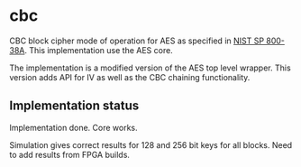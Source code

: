 # cbc
CBC block cipher mode of operation for AES as specified in
[NIST SP 800-38A](https://csrc.nist.gov/publications/detail/sp/800-38a/final). This
implementation use the AES core.

The implementation is a modified version of the AES top level
wrapper. This version adds API for IV as well as the CBC chaining
functionality.


## Implementation status
Implementation done. Core works.

Simulation gives correct results for 128 and 256
bit keys for all blocks. Need to add results from FPGA builds.
